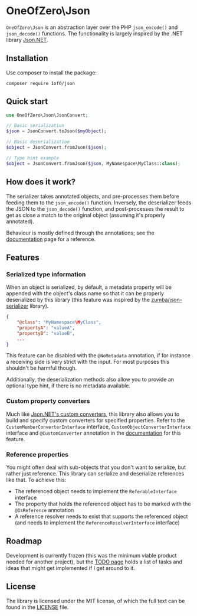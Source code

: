 # OneOfZero\Json

`OneOfZero\Json` is an abstraction layer over the PHP `json_encode()` and `json_decode()` functions. The functionality
is largely inspired by the .NET library [Json.NET](http://www.newtonsoft.com/json).

## Installation

Use composer to install the package: 

```shell
composer require 1of0/json
```

## Quick start

```php
use OneOfZero\Json\JsonConvert;

// Basic serialization
$json = JsonConvert.toJson($myObject);

// Basic deserialization
$object = JsonConvert.fromJson($json);

// Type hint example
$object = JsonConvert.fromJson($json, MyNamespace\MyClass::class);
```

## How does it work?

The serializer takes annotated objects, and pre-processes them before feeding them to the `json_encode()` function. 
Inversely, the deserializer feeds the JSON to the `json_decode()` function, and post-processes the result to get as 
close a match to the original object (assuming it's properly annotated).

Behaviour is mostly defined through the annotations; see the [documentation](documentation.md) page for a reference. 

## Features

### Serialized type information

When an object is serialized, by default, a metadata property will be appended with the object's class name so that it 
can be properly deserialized by this library (this feature was inspired by the 
[zumba/json-serializer](https://github.com/zumba/json-serializer) library).

```json
{
	"@class": "MyNamespace\MyClass",
	"propertyA": "valueA",
	"propertyB": "valueB",
	...
}
```

This feature can be disabled with the `@NoMetadata` annotation, if for instance a receiving side is very strict with the
input. For most purposes this shouldn't be harmful though.

Additionally, the deserialization methods also allow you to provide an optional type hint, if there is no metadata
available.

### Custom property converters

Much like [Json.NET's custom converters](http://www.newtonsoft.com/json/help/html/CustomJsonConverter.htm), this library
also allows you to build and specify custom converters for specified properties. Refer to the
`CustomMemberConverterInterface` interface, `CustomObjectConverterInterface` interface and `@CustomConverter` annotation
in the [documentation](documentation.md) for this feature.

### Reference properties

You might often deal with sub-objects that you don't want to serialize, but rather just reference. This library can
serialize and deserialize references like that. To achieve this:

- The referenced object needs to implement the `ReferableInterface` interface
- The property that holds the referenced object has to be marked with the `@IsReference` annotation
- A reference resolver needs to exist that supports the referenced object (and needs to implement the 
  `ReferenceResolverInterface` interface)

## Roadmap

Development is currently frozen (this was the minimum viable product needed for another project), but the 
[TODO page](todo.md) holds a list of tasks and ideas that might get implemented if I get around to it.

## License

The library is licensed under the MIT license, of which the full text can be found in the [LICENSE](LICENSE) file.